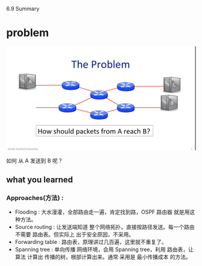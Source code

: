 6.9 Summary

# problem

![](./6.9%20Summary_0.png)

如何 从 A 发送到 B 呢？

## what you learned

### Approaches(方法) :

- Flooding : 大水漫灌，全部路由走一遍，肯定找到路，OSPF 路由器 就是用这种方法。
- Source routing : 让发送端知道 整个网络拓扑。直接按路径发送。每一个路由不需要 路由表。但实际上 出于安全原因，不采用。
- Forwarding table : 路由表，原理讲过几百遍，这里就不重复了。
- Spanning tree : 单向传播 网络环境，会用 Spanning tree，利用 路由表，让算法 计算出 传播的树，根部计算出来。通常 采用是 最小传播成本 的方法。
